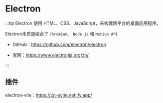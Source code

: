 # Electron

:::tip Electron 使用 HTML、CSS、JavaScript，来构建跨平台的桌面应用程序。

Electron本质是结合了 `Chromium`、 `Node.js` 和 `Native API`

- GitHub：https://github.com/electron/electron

- 官网：https://www.electronjs.org/zh/

:::





## 插件

electron-vite：https://cn-evite.netlify.app/

